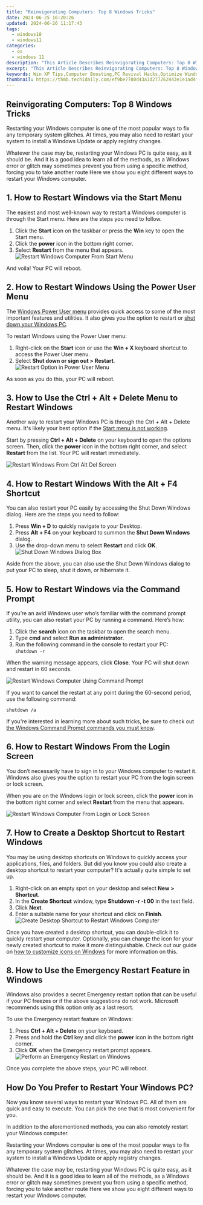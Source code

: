 ```yaml
---
title: "Reinvigorating Computers: Top 8 Windows Tricks"
date: 2024-06-25 16:20:26
updated: 2024-06-26 11:17:43
tags:
  - windows10
  - windows11
categories:
  - os
  - windows 11
description: "This Article Describes Reinvigorating Computers: Top 8 Windows Tricks"
excerpt: "This Article Describes Reinvigorating Computers: Top 8 Windows Tricks"
keywords: Win XP Tips,Computer Boosting,PC Revival Hacks,Optimize Windows,Speedup PC,Windows Update,Efficiency Windows,Enhance Computing
thumbnail: https://thmb.techidaily.com/ef9be7780d43a1d277262443e1e1ad4f9cd5011c4e9a9bd97f972e7408a7d734.jpg
---
```


## Reinvigorating Computers: Top 8 Windows Tricks

 Restarting your Windows computer is one of the most popular ways to fix any temporary system glitches. At times, you may also need to restart your system to install a Windows Update or apply registry changes.

 Whatever the case may be, restarting your Windows PC is quite easy, as it should be. And it is a good idea to learn all of the methods, as a Windows error or glitch may sometimes prevent you from using a specific method, forcing you to take another route Here we show you eight different ways to restart your Windows computer.

## 1\. How to Restart Windows via the Start Menu

 The easiest and most well-known way to restart a Windows computer is through the Start menu. Here are the steps you need to follow.

1. Click the **Start** icon on the taskbar or press the **Win** key to open the Start menu.
2. Click the **power** icon in the bottom right corner.
3. Select **Restart** from the menu that appears.  
![Restart Windows Computer From Start Menu](https://static1.makeuseofimages.com/wordpress/wp-content/uploads/2022/09/Restart-Windows-Computer-From-Start-Menu.jpg)

 And voila! Your PC will reboot.

## 2\. How to Restart Windows Using the Power User Menu

 The [Windows Power User menu](https://www.makeuseof.com/windows-power-menu-guide/) provides quick access to some of the most important features and utilities. It also gives you the option to restart or [shut down your Windows PC](https://www.makeuseof.com/windows-11-how-to-shut-down/).

 To restart Windows using the Power User menu:

1. Right-click on the **Start** icon or use the **Win + X** keyboard shortcut to access the Power User menu.
2. Select **Shut down or sign out > Restart**.  
![Restart Option in Power User Menu](https://static1.makeuseofimages.com/wordpress/wp-content/uploads/2022/09/Restart-Windows-Computer-From-Power-User-Menu.jpg)

 As soon as you do this, your PC will reboot.

## 3\. How to Use the Ctrl + Alt + Delete Menu to Restart Windows

 Another way to restart your Windows PC is through the Ctrl + Alt + Delete menu. It's likely your best option if the [Start menu is not working](https://www.makeuseof.com/tag/fix-windows-10-start-menu/).

 Start by pressing **Ctrl + Alt + Delete** on your keyboard to open the options screen. Then, click the **power** icon in the bottom right corner, and select **Restart** from the list. Your PC will restart immediately.

![Restart Windows From Ctrl Alt Del Screen](https://static1.makeuseofimages.com/wordpress/wp-content/uploads/2023/08/restart-windows-from-ctrl-alt-del-screen.jpg)

## 4\. How to Restart Windows With the Alt + F4 Shortcut

 You can also restart your PC easily by accessing the Shut Down Windows dialog. Here are the steps you need to follow:

1. Press **Win + D** to quickly navigate to your Desktop.
2. Press **Alt + F4** on your keyboard to summon the **Shut Down Windows** dialog.
3. Use the drop-down menu to select **Restart** and click **OK**.  
![Shut Down Windows Dialog Box](https://static1.makeuseofimages.com/wordpress/wp-content/uploads/2022/09/Shut-Down-Windows-Dialog-Box.jpg)

 Aside from the above, you can also use the Shut Down Windows dialog to put your PC to sleep, shut it down, or hibernate it.

## 5\. How to Restart Windows via the Command Prompt

 If you’re an avid Windows user who’s familiar with the command prompt utility, you can also restart your PC by running a command. Here’s how:

1. Click the **search** icon on the taskbar to open the search menu.
2. Type **cmd** and select **Run as administrator**.
3. Run the following command in the console to restart your PC:  
`shutdown -r`

 When the warning message appears, click **Close**. Your PC will shut down and restart in 60 seconds.

![Restart Windows Computer Using Command Prompt](https://static1.makeuseofimages.com/wordpress/wp-content/uploads/2022/09/Restart-Windows-Computer-Using-Command-Prompt.jpg)

 If you want to cancel the restart at any point during the 60-second period, use the following command:

`shutdown /a`

 If you're interested in learning more about such tricks, be sure to check out [the Windows Command Prompt commands you must know](https://www.makeuseof.com/tag/15-cmd-commands-every-windows-user-know/).

## 6\. How to Restart Windows From the Login Screen

 You don’t necessarily have to sign in to your Windows computer to restart it. Windows also gives you the option to restart your PC from the login screen or lock screen.

 When you are on the Windows login or lock screen, click the **power** icon in the bottom right corner and select **Restart** from the menu that appears.

![Restart Windows Computer From Login or Lock Screen](https://static1.makeuseofimages.com/wordpress/wp-content/uploads/2023/08/restart-windows-computer-from-login-or-lock-screen.jpg)

## 7\. How to Create a Desktop Shortcut to Restart Windows

 You may be using desktop shortcuts on Windows to quickly access your applications, files, and folders. But did you know you could also create a desktop shortcut to restart your computer? It's actually quite simple to set up.

1. Right-click on an empty spot on your desktop and select **New > Shortcut**.
2. In the **Create Shortcut** window, type **Shutdown -r -t 00** in the text field.
3. Click **Next**.
4. Enter a suitable name for your shortcut and click on **Finish**.  
![Create Desktop Shortcut to Restart Windows Computer](https://static1.makeuseofimages.com/wordpress/wp-content/uploads/2022/09/Create-Desktop-Shortcut-to-Restart-Windows-Computer.jpg)

 Once you have created a desktop shortcut, you can double-click it to quickly restart your computer. Optionally, you can change the icon for your newly created shortcut to make it more distinguishable. Check out our guide on [how to customize icons on Windows](https://www.makeuseof.com/tag/customize-icon-windows/) for more information on this.

## 8\. How to Use the Emergency Restart Feature in Windows

 Windows also provides a secret Emergency restart option that can be useful if your PC freezes or if the above suggestions do not work. Microsoft recommends using this option only as a last resort.

 To use the Emergency restart feature on Windows:

1. Press **Ctrl + Alt + Delete** on your keyboard.
2. Press and hold the **Ctrl** key and click the **power** icon in the bottom right corner.
3. Click **OK** when the Emergency restart prompt appears.  
![Perform an Emergency Restart on Windows](https://static1.makeuseofimages.com/wordpress/wp-content/uploads/2023/08/perform-an-emergency-restart-on-windows.jpg)

 Once you complete the above steps, your PC will reboot.

## How Do You Prefer to Restart Your Windows PC?

 Now you know several ways to restart your Windows PC. All of them are quick and easy to execute. You can pick the one that is most convenient for you.

 In addition to the aforementioned methods, you can also remotely restart your Windows computer.

 Restarting your Windows computer is one of the most popular ways to fix any temporary system glitches. At times, you may also need to restart your system to install a Windows Update or apply registry changes.

 Whatever the case may be, restarting your Windows PC is quite easy, as it should be. And it is a good idea to learn all of the methods, as a Windows error or glitch may sometimes prevent you from using a specific method, forcing you to take another route Here we show you eight different ways to restart your Windows computer.
